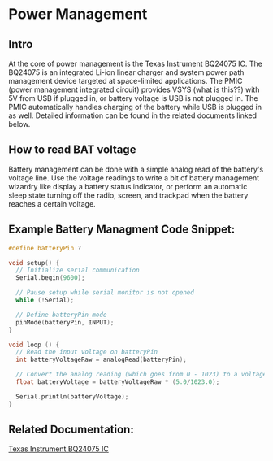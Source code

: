 # Power Management
## Intro

At the core of power management is the Texas Instrument BQ24075 IC. The BQ24075 is an integrated Li-ion linear charger and system power path management device targeted at space-limited applications. The PMIC (power management integrated circuit) provides VSYS (what is this??) with 5V from USB if plugged in, or battery voltage is USB is not plugged in. The PMIC automatically handles charging of the battery while USB is plugged in as well. Detailed information can be found in the related documents linked below.


## How to read BAT voltage
Battery management can be done with a simple analog read of the battery's voltage line. Use the voltage readings to write a bit of battery management wizardry like display a battery status indicator, or perform an automatic sleep state turning off the radio, screen, and trackpad when the battery reaches a certain voltage.

## Example Battery Managment Code Snippet:

```c++
#define batteryPin ?

void setup() {
  // Initialize serial communication
  Serial.begin(9600);

  // Pause setup while serial monitor is not opened
  while (!Serial);

  // Define batteryPin mode
  pinMode(batteryPin, INPUT);
}

void loop () {
  // Read the input voltage on batteryPin
  int batteryVoltageRaw = analogRead(batteryPin);

  // Convert the analog reading (which goes from 0 - 1023) to a voltage 0 - 5.
  float batteryVoltage = batteryVoltageRaw * (5.0/1023.0);

  Serial.println(batteryVoltage);
}
```

## Related Documentation:

[Texas Instrument BQ24075 IC](http://www.ti.com/product/BQ24075-Q1)

